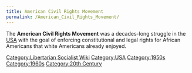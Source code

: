 ```yaml
---
title: American Civil Rights Movement
permalink: /American_Civil_Rights_Movement/
---
```


The **American Civil Rights Movement** was a decades-long struggle in
the [USA](United_States_of_America.md "wikilink") with the goal of
enforcing constitutional and legal rights for African Americans that
white Americans already enjoyed.

[Category:Libertarian Socialist
Wiki](Category:Libertarian_Socialist_Wiki.md "wikilink")
[Category:USA](Category:USA.md "wikilink")
[Category:1950s](Category:1950s.md "wikilink")
[Category:1960s](Category:1960s.md "wikilink") [Category:20th
Century](Category:20th_Century.md "wikilink")